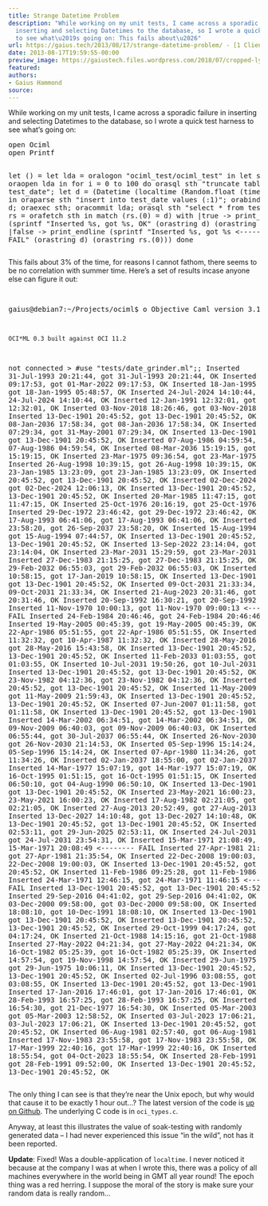 ```yaml
---
title: Strange Datetime Problem
description: "While working on my unit tests, I came across a sporadic failure in
  inserting and selecting Datetimes to the database, so I wrote a quick test harness
  to see what\u2019s going on: This fails about\u2026"
url: https://gaius.tech/2013/08/17/strange-datetime-problem/ - [1 Client error: Couldn't resolve host name]
date: 2013-08-17T19:59:55-00:00
preview_image: https://gaiustech.files.wordpress.com/2018/07/cropped-lynx.jpg?w=180
featured:
authors:
- Gaius Hammond
source:
---
```


<p>While working on my unit tests, I came across a sporadic failure in inserting and selecting Datetimes to the database, so I wrote a quick test harness to see what&rsquo;s going on:</p>
<pre class="brush: fsharp; title: ; notranslate">
open Ociml
open Printf

let () = 
  let lda =  oralogon &quot;ociml_test/ociml_test&quot; in
  let sth = oraopen lda in
  for i = 0 to 100 do
    orasql sth &quot;truncate table test_date&quot;;
    let d = (Datetime (localtime (Random.float (time() *. 2.)))) in
    oraparse sth &quot;insert into test_date values (:1)&quot;;
    orabind sth (Pos 1) d;
    oraexec sth;
    oracommit lda;
    orasql sth &quot;select * from test_date&quot;;
    let rs = orafetch sth in
    match (rs.(0) = d) with
    |true -&gt; print_endline (sprintf &quot;Inserted %s, got %s, OK&quot; (orastring d) (orastring rs.(0)))
    |false -&gt; print_endline (sprintf &quot;Inserted %s, got %s &lt;-------- FAIL&quot; (orastring d) (orastring rs.(0)))
  done
</pre>
<p>This fails about 3% of the time, for reasons I cannot fathom, there seems to be no correlation with summer time. Here&rsquo;s a set of results incase anyone else can figure it out:</p>
<pre class="brush: plain; collapse: true; gutter: false; light: false; title: Result of running the above script; toolbar: true; notranslate">

gaius@debian7:~/Projects/ociml$ o
        Objective Caml version 3.12.1

	OCI*ML 0.3 built against OCI 11.2

not connected &gt; #use &quot;tests/date_grinder.ml&quot;;;
Inserted 31-Jul-1993 20:21:44, got 31-Jul-1993 20:21:44, OK
Inserted 01-Mar-2022 09:17:53, got 01-Mar-2022 09:17:53, OK
Inserted 18-Jan-1995 05:48:57, got 18-Jan-1995 05:48:57, OK
Inserted 24-Jul-2024 14:10:44, got 24-Jul-2024 14:10:44, OK
Inserted 12-Jan-1991 12:32:01, got 12-Jan-1991 12:32:01, OK
Inserted 03-Nov-2018 18:26:46, got 03-Nov-2018 18:26:46, OK
Inserted 13-Dec-1901 20:45:52, got 13-Dec-1901 20:45:52, OK
Inserted 08-Jan-2036 17:58:34, got 08-Jan-2036 17:58:34, OK
Inserted 31-May-2001 07:29:34, got 31-May-2001 07:29:34, OK
Inserted 13-Dec-1901 20:45:52, got 13-Dec-1901 20:45:52, OK
Inserted 07-Aug-1986 04:59:54, got 07-Aug-1986 04:59:54, OK
Inserted 08-Mar-2036 15:19:15, got 08-Mar-2036 15:19:15, OK
Inserted 23-Mar-1975 09:36:54, got 23-Mar-1975 09:36:54, OK
Inserted 26-Aug-1998 10:39:15, got 26-Aug-1998 10:39:15, OK
Inserted 23-Jan-1985 13:23:09, got 23-Jan-1985 13:23:09, OK
Inserted 13-Dec-1901 20:45:52, got 13-Dec-1901 20:45:52, OK
Inserted 02-Dec-2024 12:06:13, got 02-Dec-2024 12:06:13, OK
Inserted 13-Dec-1901 20:45:52, got 13-Dec-1901 20:45:52, OK
Inserted 20-Mar-1985 11:47:15, got 20-Mar-1985 11:47:15, OK
Inserted 25-Oct-1976 20:16:19, got 25-Oct-1976 20:16:19, OK
Inserted 29-Dec-1972 23:46:42, got 29-Dec-1972 23:46:42, OK
Inserted 17-Aug-1993 06:41:06, got 17-Aug-1993 06:41:06, OK
Inserted 26-Sep-2037 23:58:20, got 26-Sep-2037 23:58:20, OK
Inserted 15-Aug-1994 07:44:57, got 15-Aug-1994 07:44:57, OK
Inserted 13-Dec-1901 20:45:52, got 13-Dec-1901 20:45:52, OK
Inserted 13-Sep-2022 23:14:04, got 13-Sep-2022 23:14:04, OK
Inserted 23-Mar-2031 15:29:59, got 23-Mar-2031 15:29:59, OK
Inserted 27-Dec-1983 21:15:25, got 27-Dec-1983 21:15:25, OK
Inserted 29-Feb-2032 06:55:03, got 29-Feb-2032 06:55:03, OK
Inserted 17-Jan-2019 10:58:15, got 17-Jan-2019 10:58:15, OK
Inserted 13-Dec-1901 20:45:52, got 13-Dec-1901 20:45:52, OK
Inserted 09-Oct-2031 21:33:34, got 09-Oct-2031 21:33:34, OK
Inserted 21-Aug-2023 20:31:46, got 21-Aug-2023 20:31:46, OK
Inserted 20-Sep-1992 16:30:21, got 20-Sep-1992 16:30:21, OK
Inserted 11-Nov-1970 10:00:13, got 11-Nov-1970 09:00:13 &lt;-------- FAIL
Inserted 24-Feb-1984 20:46:46, got 24-Feb-1984 20:46:46, OK
Inserted 19-May-2005 00:45:39, got 19-May-2005 00:45:39, OK
Inserted 22-Apr-1986 05:51:55, got 22-Apr-1986 05:51:55, OK
Inserted 10-Apr-1987 11:32:32, got 10-Apr-1987 11:32:32, OK
Inserted 28-May-2016 15:43:58, got 28-May-2016 15:43:58, OK
Inserted 13-Dec-1901 20:45:52, got 13-Dec-1901 20:45:52, OK
Inserted 11-Feb-2033 01:03:55, got 11-Feb-2033 01:03:55, OK
Inserted 10-Jul-2031 19:50:26, got 10-Jul-2031 19:50:26, OK
Inserted 13-Dec-1901 20:45:52, got 13-Dec-1901 20:45:52, OK
Inserted 23-Nov-1982 04:12:36, got 23-Nov-1982 04:12:36, OK
Inserted 13-Dec-1901 20:45:52, got 13-Dec-1901 20:45:52, OK
Inserted 11-May-2009 21:59:43, got 11-May-2009 21:59:43, OK
Inserted 13-Dec-1901 20:45:52, got 13-Dec-1901 20:45:52, OK
Inserted 07-Jun-2007 01:11:58, got 07-Jun-2007 01:11:58, OK
Inserted 13-Dec-1901 20:45:52, got 13-Dec-1901 20:45:52, OK
Inserted 14-Mar-2002 06:34:51, got 14-Mar-2002 06:34:51, OK
Inserted 09-Nov-2009 06:40:03, got 09-Nov-2009 06:40:03, OK
Inserted 30-Jul-2037 06:55:44, got 30-Jul-2037 06:55:44, OK
Inserted 26-Nov-2030 21:14:53, got 26-Nov-2030 21:14:53, OK
Inserted 05-Sep-1996 15:14:24, got 05-Sep-1996 15:14:24, OK
Inserted 07-Apr-1980 11:34:26, got 07-Apr-1980 11:34:26, OK
Inserted 02-Jan-2037 18:55:00, got 02-Jan-2037 18:55:00, OK
Inserted 14-Mar-1977 15:07:19, got 14-Mar-1977 15:07:19, OK
Inserted 16-Oct-1995 01:51:15, got 16-Oct-1995 01:51:15, OK
Inserted 04-Aug-1990 06:50:10, got 04-Aug-1990 06:50:10, OK
Inserted 13-Dec-1901 20:45:52, got 13-Dec-1901 20:45:52, OK
Inserted 23-May-2021 16:00:23, got 23-May-2021 16:00:23, OK
Inserted 17-Aug-1982 02:21:05, got 17-Aug-1982 02:21:05, OK
Inserted 27-Aug-2013 20:52:49, got 27-Aug-2013 20:52:49, OK
Inserted 13-Dec-2027 14:10:48, got 13-Dec-2027 14:10:48, OK
Inserted 13-Dec-1901 20:45:52, got 13-Dec-1901 20:45:52, OK
Inserted 29-Jun-2025 02:53:11, got 29-Jun-2025 02:53:11, OK
Inserted 24-Jul-2031 23:54:31, got 24-Jul-2031 23:54:31, OK
Inserted 15-Mar-1971 21:08:49, got 15-Mar-1971 20:08:49 &lt;-------- FAIL
Inserted 27-Apr-1981 21:35:54, got 27-Apr-1981 21:35:54, OK
Inserted 22-Dec-2008 19:00:03, got 22-Dec-2008 19:00:03, OK
Inserted 13-Dec-1901 20:45:52, got 13-Dec-1901 20:45:52, OK
Inserted 11-Feb-1986 09:25:28, got 11-Feb-1986 09:25:28, OK
Inserted 24-Mar-1971 12:46:15, got 24-Mar-1971 11:46:15 &lt;-------- FAIL
Inserted 13-Dec-1901 20:45:52, got 13-Dec-1901 20:45:52, OK
Inserted 29-Sep-2016 04:41:02, got 29-Sep-2016 04:41:02, OK
Inserted 03-Dec-2000 09:58:00, got 03-Dec-2000 09:58:00, OK
Inserted 10-Dec-1991 18:08:10, got 10-Dec-1991 18:08:10, OK
Inserted 13-Dec-1901 20:45:52, got 13-Dec-1901 20:45:52, OK
Inserted 13-Dec-1901 20:45:52, got 13-Dec-1901 20:45:52, OK
Inserted 29-Oct-1999 04:17:24, got 29-Oct-1999 04:17:24, OK
Inserted 21-Oct-1988 14:15:16, got 21-Oct-1988 14:15:16, OK
Inserted 27-May-2022 04:21:34, got 27-May-2022 04:21:34, OK
Inserted 16-Oct-1982 05:25:39, got 16-Oct-1982 05:25:39, OK
Inserted 19-Nov-1998 14:57:54, got 19-Nov-1998 14:57:54, OK
Inserted 29-Jun-1975 10:06:11, got 29-Jun-1975 10:06:11, OK
Inserted 13-Dec-1901 20:45:52, got 13-Dec-1901 20:45:52, OK
Inserted 02-Jul-1996 03:08:55, got 02-Jul-1996 03:08:55, OK
Inserted 13-Dec-1901 20:45:52, got 13-Dec-1901 20:45:52, OK
Inserted 17-Jan-2016 17:46:01, got 17-Jan-2016 17:46:01, OK
Inserted 28-Feb-1993 16:57:25, got 28-Feb-1993 16:57:25, OK
Inserted 21-Dec-1977 16:54:30, got 21-Dec-1977 16:54:30, OK
Inserted 05-Mar-2003 12:58:52, got 05-Mar-2003 12:58:52, OK
Inserted 03-Jul-2023 17:06:21, got 03-Jul-2023 17:06:21, OK
Inserted 13-Dec-1901 20:45:52, got 13-Dec-1901 20:45:52, OK
Inserted 06-Aug-1981 02:57:40, got 06-Aug-1981 02:57:40, OK
Inserted 17-Nov-1983 23:55:58, got 17-Nov-1983 23:55:58, OK
Inserted 17-Mar-1999 22:40:16, got 17-Mar-1999 22:40:16, OK
Inserted 04-Oct-2023 18:55:54, got 04-Oct-2023 18:55:54, OK
Inserted 28-Feb-1991 09:52:00, got 28-Feb-1991 09:52:00, OK
Inserted 13-Dec-1901 20:45:52, got 13-Dec-1901 20:45:52, OK
</pre>
<p>The only thing I can see is that they&rsquo;re near the Unix epoch, but why would that cause it to be exactly 1 hour out&hellip;? The latest version of the code is <a href="https://github.com/gaiustech/ociml">up on Github</a>. The underlying C code is in <code>oci_types.c</code>.</p>
<p>Anyway, at least this illustrates the value of soak-testing with randomly generated data &ndash; I had never experienced this issue &ldquo;in the wild&rdquo;, not has it been reported. </p>
<p><strong>Update</strong>: Fixed! Was a double-application of <code>localtime</code>. I never noticed it because at the company I was at when I wrote this, there was a policy of all machines everywhere in the world being in GMT all year round! The epoch thing was a red herring. I suppose the moral of the story is make sure your random data is really random&hellip;</p>

